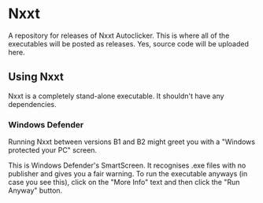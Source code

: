 # Nxxt
A repository for releases of Nxxt Autoclicker.
This is where all of the executables will be posted as releases.
Yes, source code will be uploaded here.

## Using Nxxt
Nxxt is a completely stand-alone executable. It shouldn't have any dependencies.


### Windows Defender
Running Nxxt between versions B1 and B2 might greet you with a "Windows protected your PC" screen.

This is Windows Defender's SmartScreen. It recognises .exe files with no publisher
and gives you a fair warning. To run the executable anyways (in case you see this),
click on the "More Info" text and then click the "Run Anyway" button.
